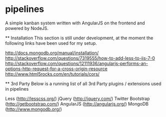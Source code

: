 pipelines
=========

A simple kanban system written with AngularJS on the frontend and powered by NodeJS.


** Installation
This section is still under development, at the moment the following links have been used for my setup.

http://docs.mongodb.org/manual/installation/
http://stackoverflow.com/questions/7319555/how-to-add-less-to-iis-7-0
http://stackoverflow.com/questions/12111936/angularjs-performs-an-options-http-request-for-a-cross-origin-resource
http://www.html5rocks.com/en/tutorials/cors/

** 3rd Party
Below is a running list of all 3rd Party plugins / extensions used in pipelines

Less (http://lesscss.org/)
jQuery (http://jquery.com/)
Twitter Bootstrap (http://getbootstrap.com/)
AngularJS (http://angularjs.org/)
MongoDB (http://www.mongodb.org/)